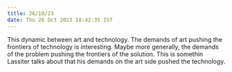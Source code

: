 ```yaml
---
title: 26/10/23
date: Thu 26 Oct 2023 18:42:35 IST
---
```


This dynamic between art and technology. The demands of art pushing the frontiers of technology is interesting. Maybe
more generally, the demands of the problem pushing the frontiers of the solution. This is somethin Lassiter talks about
that his demands on the art side pushed the technology.
